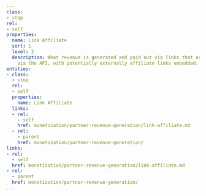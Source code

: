 ```yaml
---
class:
- stop
rel:
- self
properties:
  name: Link Affiliate
  sort: 1
  level: 2
  description: What revenue is generated and paid out via links that are made available
    via the API, with potentially externally affiliate links embedded.
entities:
- class:
  - stop
  rel:
  - self
  properties:
    name: Link Affiliate
  links:
  - rel:
    - self
    href: monetization/partner-revenue-generation/link-affiliate.md
  - rel:
    - parent
    href: monetization/partner-revenue-generation/
links:
- rel:
  - self
  href: monetization/partner-revenue-generation/link-affiliate.md
- rel:
  - parent
  href: monetization/partner-revenue-generation/
...
```

